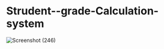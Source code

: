 # Strudent--grade-Calculation-system
![Screenshot (246)](https://user-images.githubusercontent.com/97075043/229304471-97a24f39-12a0-4e03-a0c7-567570a3999c.png)

